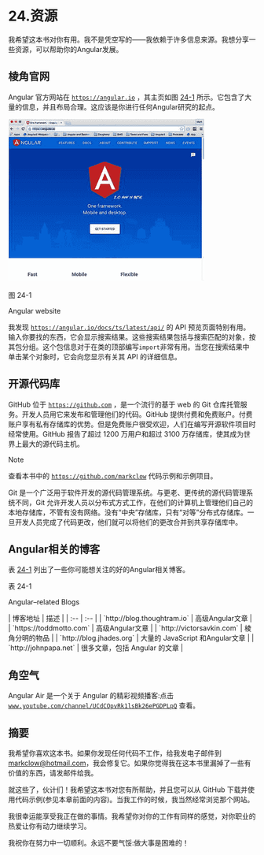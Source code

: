 # 24.资源

我希望这本书对你有用。我不是凭空写的——我依赖于许多信息来源。我想分享一些资源，可以帮助你的Angular发展。

## 棱角官网

Angular 官方网站在 [`https://angular.io`](https://angular.io) ，其主页如图 [24-1](#Fig1) 所示。它包含了大量的信息，并且布局合理。这应该是你进行任何Angular研究的起点。

![A458962_1_En_24_Fig1_HTML.jpg](img/A458962_1_En_24_Fig1_HTML.jpg)

图 24-1

Angular website

我发现 [`https://angular.io/docs/ts/latest/api/`](https://angular.io/docs/ts/latest/api/) 的 API 预览页面特别有用。输入你要找的东西，它会显示搜索结果。这些搜索结果包括与搜索匹配的对象，按其包分组。这个包信息对于在类的顶部编写`import`非常有用。当您在搜索结果中单击某个对象时，它会向您显示有关其 API 的详细信息。

## 开源代码库

GitHub 位于 [`https://github.com`](https://github.com) ，是一个流行的基于 web 的 Git 仓库托管服务。开发人员用它来发布和管理他们的代码。GitHub 提供付费和免费账户。付费账户享有私有存储库的优势。但是免费账户很受欢迎，人们在编写开源软件项目时经常使用。GitHub 报告了超过 1200 万用户和超过 3100 万存储库，使其成为世界上最大的源代码主机。

Note

查看本书中的 [`https://github.com/markclow`](https://github.com/markclow) 代码示例和示例项目。

Git 是一个广泛用于软件开发的源代码管理系统。与更老、更传统的源代码管理系统不同，Git 允许开发人员以分布式方式工作，在他们的计算机上管理他们自己的本地存储库，不管有没有网络。没有“中央”存储库，只有“对等”分布式存储库。一旦开发人员完成了代码更改，他们就可以将他们的更改合并到共享存储库中。

## Angular相关的博客

表 [24-1](#Tab1) 列出了一些你可能想关注的好的Angular相关博客。

表 24-1

Angular–related Blogs

<colgroup><col align="left"> <col align="left"></colgroup> 
| 博客地址 | 描述 |
| :-- | :-- |
| `http://blog.thoughtram.io` | 高级Angular文章 |
| `https://toddmotto.com` | 高级Angular文章 |
| `http://victorsavkin.com` | 棱角分明的物品 |
| `http://blog.jhades.org` | 大量的 JavaScript 和Angular文章 |
| `http://johnpapa.net` | 很多文章，包括 Angular 的文章 |

## 角空气

Angular Air 是一个关于 Angular 的精彩视频播客:点击 [`www.youtube.com/channel/UCdCOpvRk1lsBk26ePGDPLpQ`](http://www.youtube.com/channel/UCdCOpvRk1lsBk26ePGDPLpQ) 查看。

## 摘要

我希望你喜欢这本书。如果你发现任何代码不工作，给我发电子邮件到 markclow@hotmail.com，我会修复它。如果你觉得我在这本书里漏掉了一些有价值的东西，请发邮件给我。

就这些了，伙计们！我希望这本书对您有所帮助，并且您可以从 GitHub 下载并使用代码示例(参见本章前面的内容)。当我工作的时候，我当然经常浏览那个网站。

我很幸运能享受我正在做的事情。我希望你对你的工作有同样的感觉，对你职业的热爱让你有动力继续学习。

我祝你在努力中一切顺利。永远不要气馁:做大事是困难的！